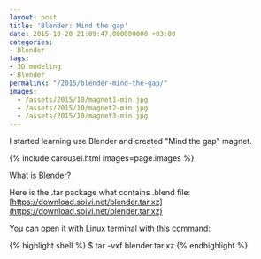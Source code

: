 ```yaml
---
layout: post
title: 'Blender: Mind the gap'
date: 2015-10-20 21:09:47.000000000 +03:00
categories:
- Blender
tags:
- 3D modeling
- Blender
permalink: "/2015/blender-mind-the-gap/"
images:
  - /assets/2015/10/magnet1-min.jpg
  - /assets/2015/10/magnet2-min.jpg
  - /assets/2015/10/magnet3-min.jpg
---
```

I started learning use Blender and created "Mind the gap" magnet.  

{% include carousel.html images=page.images %}

[What is Blender?](https://www.blender.org/)

Here is the .tar package what contains .blend file:  
[https://download.soivi.net/blender.tar.xz](https://download.soivi.net/blender.tar.xz)

You can open it with Linux terminal with this command:

{% highlight shell %}
$ tar -vxf blender.tar.xz
{% endhighlight %}